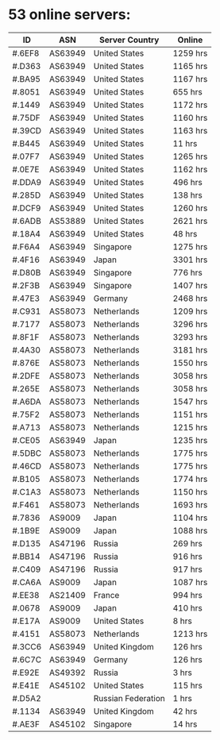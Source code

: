# 53 online servers:

| ID | ASN | Server Country | Online |
| ------ | ------ | ------ | ------ |
| #.6EF8 | AS63949 | United States | 1259 hrs |
| #.D363 | AS63949 | United States | 1165 hrs |
| #.BA95 | AS63949 | United States | 1167 hrs |
| #.8051 | AS63949 | United States | 655 hrs |
| #.1449 | AS63949 | United States | 1172 hrs |
| #.75DF | AS63949 | United States | 1160 hrs |
| #.39CD | AS63949 | United States | 1163 hrs |
| #.B445 | AS63949 | United States | 11 hrs |
| #.07F7 | AS63949 | United States | 1265 hrs |
| #.0E7E | AS63949 | United States | 1162 hrs |
| #.DDA9 | AS63949 | United States | 496 hrs |
| #.285D | AS63949 | United States | 138 hrs |
| #.DCF9 | AS63949 | United States | 1260 hrs |
| #.6ADB | AS53889 | United States | 2621 hrs |
| #.18A4 | AS63949 | United States | 48 hrs |
| #.F6A4 | AS63949 | Singapore | 1275 hrs |
| #.4F16 | AS63949 | Japan | 3301 hrs |
| #.D80B | AS63949 | Singapore | 776 hrs |
| #.2F3B | AS63949 | Singapore | 1407 hrs |
| #.47E3 | AS63949 | Germany | 2468 hrs |
| #.C931 | AS58073 | Netherlands | 1209 hrs |
| #.7177 | AS58073 | Netherlands | 3296 hrs |
| #.8F1F | AS58073 | Netherlands | 3293 hrs |
| #.4A30 | AS58073 | Netherlands | 3181 hrs |
| #.876E | AS58073 | Netherlands | 1550 hrs |
| #.2DFE | AS58073 | Netherlands | 3058 hrs |
| #.265E | AS58073 | Netherlands | 3058 hrs |
| #.A6DA | AS58073 | Netherlands | 1547 hrs |
| #.75F2 | AS58073 | Netherlands | 1151 hrs |
| #.A713 | AS58073 | Netherlands | 1215 hrs |
| #.CE05 | AS63949 | Japan | 1235 hrs |
| #.5DBC | AS58073 | Netherlands | 1775 hrs |
| #.46CD | AS58073 | Netherlands | 1775 hrs |
| #.B105 | AS58073 | Netherlands | 1774 hrs |
| #.C1A3 | AS58073 | Netherlands | 1150 hrs |
| #.F461 | AS58073 | Netherlands | 1693 hrs |
| #.7836 | AS9009 | Japan | 1104 hrs |
| #.1B9E | AS9009 | Japan | 1088 hrs |
| #.D135 | AS47196 | Russia | 269 hrs |
| #.BB14 | AS47196 | Russia | 916 hrs |
| #.C409 | AS47196 | Russia | 917 hrs |
| #.CA6A | AS9009 | Japan | 1087 hrs |
| #.EE38 | AS21409 | France | 994 hrs |
| #.0678 | AS9009 | Japan | 410 hrs |
| #.E17A | AS9009 | United States | 8 hrs |
| #.4151 | AS58073 | Netherlands | 1213 hrs |
| #.3CC6 | AS63949 | United Kingdom | 126 hrs |
| #.6C7C | AS63949 | Germany | 126 hrs |
| #.E92E | AS49392 | Russia | 3 hrs |
| #.E41E | AS45102 | United States | 115 hrs |
| #.D5A2 |  | Russian Federation | 1 hrs |
| #.1134 | AS63949 | United Kingdom | 42 hrs |
| #.AE3F | AS45102 | Singapore | 14 hrs |

